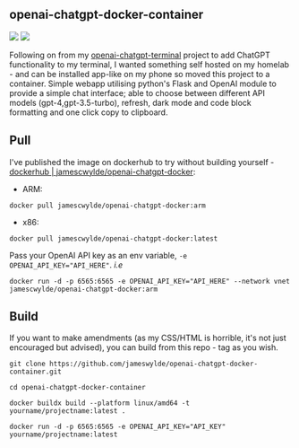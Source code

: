 ## openai-chatgpt-docker-container
![](https://imgur.com/N01dq3S.png)
![](https://imgur.com/8PLWsve.png)

Following on from my [openai-chatgpt-terminal](https://github.com/jameswylde/openai-chatgpt-terminal) project to add ChatGPT functionality to my terminal, I wanted something self hosted on my homelab - and can be installed app-like on my phone so moved this project to a container. Simple webapp utilising python's Flask and OpenAI module to provide a simple chat interface; able to choose between different API models (gpt-4,gpt-3.5-turbo), refresh, dark mode and code block formatting and one click copy to clipboard.


## Pull

I've published the image on dockerhub to try without building yourself - [dockerhub | jamescwylde/openai-chatgpt-docker](https://hub.docker.com/repository/docker/jamescwylde/openai-chatgpt-docker/general):

- ARM:
```
docker pull jamescwylde/openai-chatgpt-docker:arm
```
- x86:
```
docker pull jamescwylde/openai-chatgpt-docker:latest
```

Pass your OpenAI API key as an env variable, `-e OPENAI_API_KEY="API_HERE"`. _i.e_

```
docker run -d -p 6565:6565 -e OPENAI_API_KEY="API_HERE" --network vnet jamescwylde/openai-chatgpt-docker:arm
```



## Build

If you want to make amendments (as my CSS/HTML is horrible, it's not just encouraged but advised), you can build from this repo - tag as you wish. 

```
git clone https://github.com/jameswylde/openai-chatgpt-docker-container.git
```
```
cd openai-chatgpt-docker-container
```

```
docker buildx build --platform linux/amd64 -t yourname/projectname:latest .
```
```
docker run -d -p 6565:6565 -e OPENAI_API_KEY="API_KEY" yourname/projectname:latest 
```
